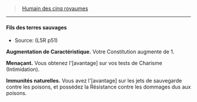 ﻿---
!GenericItem
Name: Fils des terres sauvages
Source: (L5R p51)
Id: l5r_human_hd.md#fils-des-terres-sauvages
ParentLink: l5r_human_hd.md#humain-des-cinq-royaumes
ParentName: Humain des cinq royaumes
NameLevel: 4
Attributes: {}
AttributesDictionary: >+
  {}

---
> [Humain des cinq royaumes](hd_l5r_human.md)

---

#### Fils des terres sauvages

- Source: (L5R p51)

**Augmentation de Caractéristique.** Votre Constitution augmente de 1.

**Menaçant.** Vous obtenez l'[avantage] sur vos tests de Charisme (Intimidation).

**Immunités naturelles.** Vous avez l'[avantage] sur les jets de sauvegarde contre les poisons, et possédez la Résistance contre les dommages dus aux poisons.

